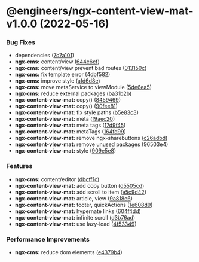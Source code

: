 # @engineers/ngx-content-view-mat-v1.0.0 (2022-05-16)

### Bug Fixes

- dependencies ([7c7a101](https://github.com/eng-dibo/dibo/commit/7c7a101a58148a6607bac949b4aa8b93587e9b52))
- **ngx-cms:** content/view ([644c6cf](https://github.com/eng-dibo/dibo/commit/644c6cfe508036249d1a3e58bfb4401dd5d995c2))
- **ngx-cms:** content/view prevent bad routes ([013150c](https://github.com/eng-dibo/dibo/commit/013150cf62dfa85727fbdb0a72390c8f3de5123f))
- **ngx-cms:** fix template error ([4dbf582](https://github.com/eng-dibo/dibo/commit/4dbf582d64ae888be9581e72841fc12af792e664))
- **ngx-cms:** improve style ([afd6d8e](https://github.com/eng-dibo/dibo/commit/afd6d8e741e03d4335519431360ea6f2cd5be6b9))
- **ngx-cms:** move metaService to viewModule ([5de6ea5](https://github.com/eng-dibo/dibo/commit/5de6ea57080e426b1a4ea9d50442ec120c5217d1))
- **ngx-cms:** reduce external packages ([ba31b2b](https://github.com/eng-dibo/dibo/commit/ba31b2bff6350b3af71643b6f27e507634f39bb7))
- **ngx-content-view-mat:** copy() ([8459469](https://github.com/eng-dibo/dibo/commit/8459469137cdb1fac0a14e3cdd8b40c68fdf8ad4))
- **ngx-content-view-mat:** copy() ([90fee81](https://github.com/eng-dibo/dibo/commit/90fee81bf73cb63052216607c8236a74307664b7))
- **ngx-content-view-mat:** fix style paths ([b5e83c3](https://github.com/eng-dibo/dibo/commit/b5e83c32ada13537940c2054c1e2c5f84d6385b9))
- **ngx-content-view-mat:** meta ([f9aec20](https://github.com/eng-dibo/dibo/commit/f9aec20708221afbbfed9de067b35075d9baec06))
- **ngx-content-view-mat:** meta tags ([17d9f45](https://github.com/eng-dibo/dibo/commit/17d9f457e817f50103782f889b42be3bac1df843))
- **ngx-content-view-mat:** metaTags ([164fd99](https://github.com/eng-dibo/dibo/commit/164fd99463d0fe31497cc997a9497762fe41a792))
- **ngx-content-view-mat:** remove ngx-sharebuttons ([c26adbd](https://github.com/eng-dibo/dibo/commit/c26adbd22fccc57b1e3c24f282ce30b69004cfa6))
- **ngx-content-view-mat:** remove unused packages ([96503e4](https://github.com/eng-dibo/dibo/commit/96503e40c03e137e8577ae678c31dd1d44d87932))
- **ngx-content-view-mat:** style ([909e5e8](https://github.com/eng-dibo/dibo/commit/909e5e84a82a68f8faa211ab99d62894d15fe0d7))

### Features

- **ngx-cms:** content/editor ([dbcff1c](https://github.com/eng-dibo/dibo/commit/dbcff1c81efaabba74f88f7c5bc38f7537053118))
- **ngx-content-view-mat:** add copy button ([d5505cd](https://github.com/eng-dibo/dibo/commit/d5505cdf913a789238f121b8f22189e432c64ec5))
- **ngx-content-view-mat:** add scroll to item ([e5c9d42](https://github.com/eng-dibo/dibo/commit/e5c9d422dfd96355f23edef8ababa5671eb3986d))
- **ngx-content-view-mat:** article, view ([9a818e6](https://github.com/eng-dibo/dibo/commit/9a818e6ed09297e2de567c504a559cc28ce1c0ed))
- **ngx-content-view-mat:** footer, quickActions ([1e608d9](https://github.com/eng-dibo/dibo/commit/1e608d90353f4f9187ff6bbdd5a67f43844beb64))
- **ngx-content-view-mat:** hypernate links ([604f4dd](https://github.com/eng-dibo/dibo/commit/604f4dd5460817f4569f322440cf006de3f1cb43))
- **ngx-content-view-mat:** infinite scroll ([d3b76ad](https://github.com/eng-dibo/dibo/commit/d3b76ade6dfe4b2ed0410f5bdaf75074ebd1708c))
- **ngx-content-view-mat:** use lazy-load ([4f53349](https://github.com/eng-dibo/dibo/commit/4f5334954e64a4b3026b55c4d6ef48c6e72cf3e6))

### Performance Improvements

- **ngx-cms:** reduce dom elements ([e4379b4](https://github.com/eng-dibo/dibo/commit/e4379b43f6993ab58595d1f5c13c44b55a71fa12))
